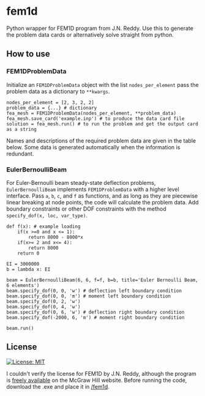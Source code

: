 # fem1d
Python wrapper for FEM1D program from J.N. Reddy. Use this to generate the problem data cards or alternatively solve straight from python. 
## How to use
### FEM1DProblemData
Initialize an `FEM1DProblemData` object with the list `nodes_per_element` pass the problem data as a dictionary to `**kwargs`. 
```
nodes_per_element = [2, 3, 2, 2]
problem_data = {...} # dictionary
fea_mesh = FEM1DProblemData(nodes_per_element, **problem_data)
fea_mesh.save_card('example.inp') # to produce the data card file
solution = fea_mesh.run() # to run the problem and get the output card as a string
```
Names and descriptions of the required problem data are given in the table below. Some data is generated automatically when the information is redundant.

### EulerBernoulliBeam
For Euler-Bernoulli beam steady-state deflection problems, `EulerBernoulliBeam` implements `FEM1DProblemData` with a higher level interface. Pass `a`, `b`, `c`, and `f` as functions, and as long as they are piecewise linear breaking at node points, the code will calculate the problem data. Add boundary constraints or other DOF constraints with the method `specify_dof(x, loc, var_type)`.

```
def f(x): # example loading
    if(x >=0 and x <= 1):
        return 8000 - 8000*x
    if(x>= 2 and x<= 4):
        return 8000
    return 0

EI = 3000000
b = lambda x: EI

beam = EulerBernoulliBeam(6, 6, f=f, b=b, title='Euler Bernoulli Beam, 6 elements')
beam.specify_dof(0, 0, 'w') # deflection left boundary condition
beam.specify_dof(0, 0, 'm') # moment left boundary condition
beam.specify_dof(0, 2, 'w')
beam.specify_dof(0, 4, 'w')
beam.specify_dof(0, 6, 'w') # deflection right boundary condition
beam.specify_dof(-2000, 6, 'm') # moment right boundary condition

beam.run()
```

## License
[![License: MIT](https://img.shields.io/badge/License-MIT-yellow.svg)](https://opensource.org/licenses/MIT)

I couldn't verify the license for FEM1D by J.N. Reddy, although the program is [freely available](https://highered.mheducation.com/sites/0072466855/student_view0/executables.html) on the McGraw Hill website. Before running the code, download the .exe and place it in [/fem1d](/fem1d).
